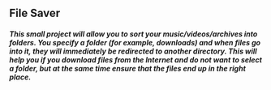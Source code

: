 ## File Saver
##### This small project will allow you to sort your music/videos/archives into folders. You specify a folder (for example, downloads) and when files go into it, they will immediately be redirected to another directory. This will help you if you download files from the Internet and do not want to select a folder, but at the same time ensure that the files end up in the right place.
